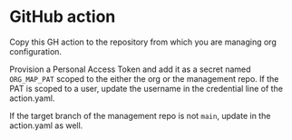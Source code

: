 # GitHub action

Copy this GH action to the repository from which you are managing org configuration. 

Provision a Personal Access Token and add it as a secret named `ORG_MAP_PAT` scoped to the either the org or the management repo. If the PAT is scoped to a user, update the username in the credential line of the action.yaml.

If the target branch of the management repo is not `main`, update in the action.yaml as well. 
